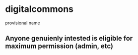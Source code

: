 # digitalcommons
provisional name

## Anyone genuienly intested is eligible for maximum permission (admin, etc)
